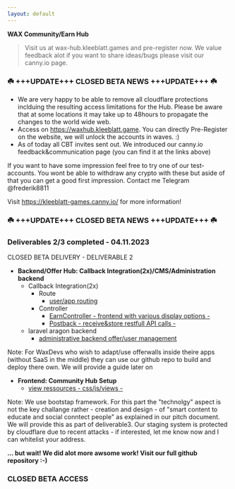 ```yaml
---
layout: default
---
```



**WAX Community/Earn Hub**

> Visit us at wax-hub.kleeblatt.games and pre-register now.
> We value feedback alot if you want to share ideas/bugs please visit our canny.io page.

### ☘️ +++UPDATE+++ CLOSED BETA NEWS +++UPDATE+++ ☘️

- We are very happy to be able to remove all cloudflare protections inclduing the resulting access limitations for the Hub. Please be aware that at some locations it may take up to 48hours to propagate the changes to the world wide web. 
- Access on https://waxhub.kleeblatt.game. You can directly Pre-Register on the website, we will unlock the accounts in waves. :)
- As of today all CBT invites sent out. We introduced our canny.io feedback&communication page (you can find it at the links above)

If you want to have some impression feel free to try one of our test-accounts. You wont be able to withdraw any crypto with these but aside of that you can get a good first impression. Contact me Telegram @frederik8811

Visit https://kleeblatt-games.canny.io/ for more information!

### ☘️ +++UPDATE+++ CLOSED BETA NEWS +++UPDATE+++ ☘️


### Deliverables 2/3 completed - 04.11.2023

CLOSED BETA DELIVERY - DELIVERABLE 2
  - **Backend/Offer Hub: Callback Integration(2x)/CMS/Administration backend**
    - Callback Integration(2x)
      - Route
        - [user/app routing](https://github.com/KleeblattGames/WAX-Earn-and-Community-Hub/blob/main/offerwall/routes/web.php)
      - Controller
        - [EarnController - frontend with various display options - ](https://github.com/KleeblattGames/WAX-Earn-and-Community-Hub/blob/main/offerwall/app/Http/Controllers/EarnController.php)
        - [Postback - receive&store restfull API calls - ](https://github.com/KleeblattGames/WAX-Earn-and-Community-Hub/blob/main/offerwall/app/Http/Controllers/NotikPostbackController.php)
    - laravel aragon backend
       - [administrative backend offer/user management](https://github.com/KleeblattGames/argon-dashboard-laravel)
  
  Note: For WaxDevs who wish to adapt/use offerwalls inside theire apps (without SaaS in the middle) they can use our github repo to build and deploy there own. We will provide a guide later on
  
  - **Frontend: Community Hub Setup**
      - [view ressources - css/js/views -](https://github.com/KleeblattGames/WAX-Earn-and-Community-Hub/tree/main/offerwall/resources)
  
  Note: We use bootstap framework. For this part the "technolgy" aspect is not the key challange rather - creation and design - of "smart content to educate and social conntect people" as explained in our pitch document. We will provide this as part of deliverable3. Our staging system is protected by cloudflare due to recent attacks - if interested, let me know now and I can whitelist your address.
      

**... but wait! We did alot more awsome work! Visit our full github repository :-)**


### CLOSED BETA ACCESS


 
        
 
